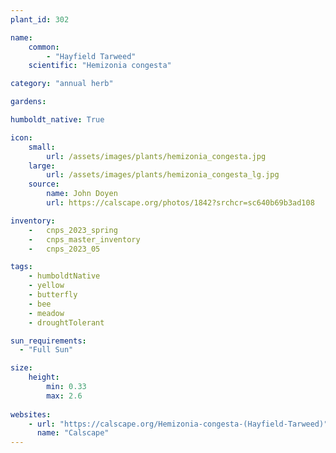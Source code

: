 ```yaml
---
plant_id: 302 

name: 
    common: 
        - "Hayfield Tarweed"  
    scientific: "Hemizonia congesta"  

category: "annual herb"

gardens:

humboldt_native: True

icon: 
    small: 
        url: /assets/images/plants/hemizonia_congesta.jpg 
    large: 
        url: /assets/images/plants/hemizonia_congesta_lg.jpg 
    source: 
        name: John Doyen 
        url: https://calscape.org/photos/1842?srchcr=sc640b69b3ad108 

inventory: 
    -   cnps_2023_spring
    -   cnps_master_inventory
    -   cnps_2023_05

tags: 
    - humboldtNative
    - yellow
    - butterfly
    - bee
    - meadow
    - droughtTolerant

sun_requirements:
  - "Full Sun"

size:
    height: 
        min: 0.33
        max: 2.6
 
websites:
    - url: "https://calscape.org/Hemizonia-congesta-(Hayfield-Tarweed)"
      name: "Calscape"
---
```


